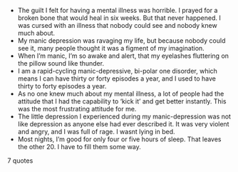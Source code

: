  - The guilt I felt for having a mental illness was horrible. I prayed for a broken bone that would heal in six weeks. But that never happened. I was cursed with an illness that nobody could see and nobody knew much about.
 - My manic depression was ravaging my life, but because nobody could see it, many people thought it was a figment of my imagination.
 - When I’m manic, I’m so awake and alert, that my eyelashes fluttering on the pillow sound like thunder.
 - I am a rapid-cycling manic-depressive, bi-polar one disorder, which means I can have thirty or forty episodes a year, and I used to have thirty to forty episodes a year.
 - As no one knew much about my mental illness, a lot of people had the attitude that I had the capability to ‘kick it’ and get better instantly. This was the most frustrating attitude for me.
 - The little depression I experienced during my manic-depression was not like depression as anyone else had ever described it. It was very violent and angry, and I was full of rage. I wasnt lying in bed.
 - Most nights, I’m good for only four or five hours of sleep. That leaves the other 20. I have to fill them some way.

7 quotes